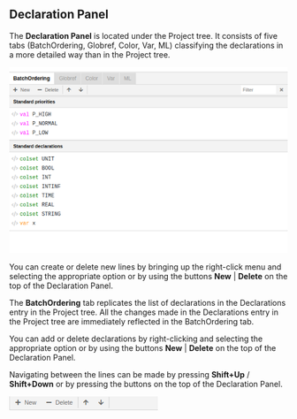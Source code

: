 ## Declaration Panel

The **Declaration Panel** is located under the Project tree. It consists of five tabs (BatchOrdering, Globref, Color, Var, ML) classifying the declarations in a more detailed way than in the Project tree.

![Screenshot](img/declarations-panel.png)

You can create or delete new lines by bringing up the right-click menu and selecting the appropriate option or by using the buttons **New** | **Delete** on the top of the Declaration Panel.

The **BatchOrdering** tab replicates the list of declarations in the Declarations entry in the Project tree. All the changes made in the Declarations entry in the Project tree are immediately reflected in the BatchOrdering tab.

You can add or delete declarations by right-clicking and selecting the appropriate option or by using the buttons **New** | **Delete** on the top of the Declaration Panel.

Navigating between the lines can be made by pressing **Shift+Up** / **Shift+Down** or by pressing the buttons on the top of the Declaration Panel.

![Screenshot](img/buttons.png)


